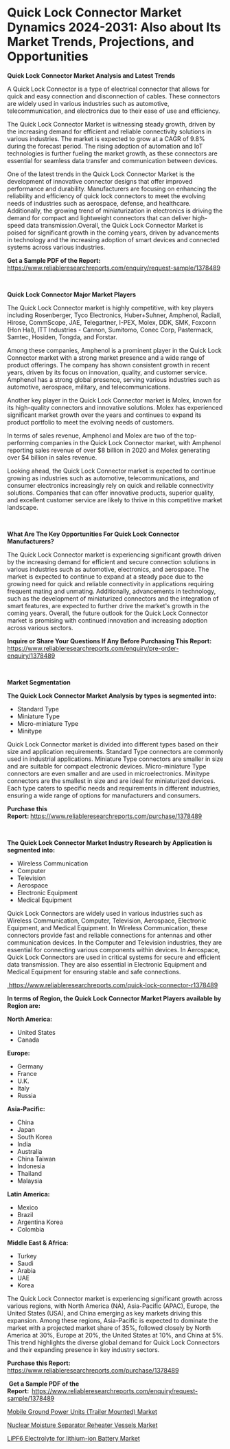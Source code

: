 <p><h1>Quick Lock Connector Market Dynamics 2024-2031: Also about Its Market Trends, Projections, and Opportunities</h1></p><p><strong>Quick Lock Connector Market Analysis and Latest Trends</strong></p>
<p><p>A Quick Lock Connector is a type of electrical connector that allows for quick and easy connection and disconnection of cables. These connectors are widely used in various industries such as automotive, telecommunication, and electronics due to their ease of use and efficiency.</p><p>The Quick Lock Connector Market is witnessing steady growth, driven by the increasing demand for efficient and reliable connectivity solutions in various industries. The market is expected to grow at a CAGR of 9.8% during the forecast period. The rising adoption of automation and IoT technologies is further fueling the market growth, as these connectors are essential for seamless data transfer and communication between devices.</p><p>One of the latest trends in the Quick Lock Connector Market is the development of innovative connector designs that offer improved performance and durability. Manufacturers are focusing on enhancing the reliability and efficiency of quick lock connectors to meet the evolving needs of industries such as aerospace, defense, and healthcare. Additionally, the growing trend of miniaturization in electronics is driving the demand for compact and lightweight connectors that can deliver high-speed data transmission.Overall, the Quick Lock Connector Market is poised for significant growth in the coming years, driven by advancements in technology and the increasing adoption of smart devices and connected systems across various industries.</p></p>
<p><strong>Get a Sample PDF of the Report:&nbsp;</strong> <a href="https://www.reliableresearchreports.com/enquiry/request-sample/1378489">https://www.reliableresearchreports.com/enquiry/request-sample/1378489</a></p>
<p>&nbsp;</p>
<p><strong>Quick Lock Connector Major Market Players</strong></p>
<p><p>The Quick Lock Connector market is highly competitive, with key players including Rosenberger, Tyco Electronics, Huber+Suhner, Amphenol, Radiall, Hirose, CommScope, JAE, Telegartner, I-PEX, Molex, DDK, SMK, Foxconn (Hon Hal), ITT Industries - Cannon, Sumitomo, Conec Corp, Pastermack, Samtec, Hosiden, Tongda, and Forstar. </p><p>Among these companies, Amphenol is a prominent player in the Quick Lock Connector market with a strong market presence and a wide range of product offerings. The company has shown consistent growth in recent years, driven by its focus on innovation, quality, and customer service. Amphenol has a strong global presence, serving various industries such as automotive, aerospace, military, and telecommunications.</p><p>Another key player in the Quick Lock Connector market is Molex, known for its high-quality connectors and innovative solutions. Molex has experienced significant market growth over the years and continues to expand its product portfolio to meet the evolving needs of customers.</p><p>In terms of sales revenue, Amphenol and Molex are two of the top-performing companies in the Quick Lock Connector market, with Amphenol reporting sales revenue of over $8 billion in 2020 and Molex generating over $4 billion in sales revenue.</p><p>Looking ahead, the Quick Lock Connector market is expected to continue growing as industries such as automotive, telecommunications, and consumer electronics increasingly rely on quick and reliable connectivity solutions. Companies that can offer innovative products, superior quality, and excellent customer service are likely to thrive in this competitive market landscape.</p></p>
<p>&nbsp;</p>
<p><strong>What Are The Key Opportunities For Quick Lock Connector Manufacturers?</strong></p>
<p><p>The Quick Lock Connector market is experiencing significant growth driven by the increasing demand for efficient and secure connection solutions in various industries such as automotive, electronics, and aerospace. The market is expected to continue to expand at a steady pace due to the growing need for quick and reliable connectivity in applications requiring frequent mating and unmating. Additionally, advancements in technology, such as the development of miniaturized connectors and the integration of smart features, are expected to further drive the market's growth in the coming years. Overall, the future outlook for the Quick Lock Connector market is promising with continued innovation and increasing adoption across various sectors.</p></p>
<p><strong>Inquire or Share Your Questions If Any Before Purchasing This Report:</strong> <a href="https://www.reliableresearchreports.com/enquiry/pre-order-enquiry/1378489">https://www.reliableresearchreports.com/enquiry/pre-order-enquiry/1378489</a></p>
<p>&nbsp;</p>
<p><strong>Market Segmentation</strong></p>
<p><strong>The Quick Lock Connector Market Analysis by types is segmented into:</strong></p>
<p><ul><li>Standard Type</li><li>Miniature Type</li><li>Micro-miniature Type</li><li>Minitype</li></ul></p>
<p><p>Quick Lock Connector market is divided into different types based on their size and application requirements. Standard Type connectors are commonly used in industrial applications. Miniature Type connectors are smaller in size and are suitable for compact electronic devices. Micro-miniature Type connectors are even smaller and are used in microelectronics. Minitype connectors are the smallest in size and are ideal for miniaturized devices. Each type caters to specific needs and requirements in different industries, ensuring a wide range of options for manufacturers and consumers.</p></p>
<p><strong>Purchase this Report:&nbsp;</strong><a href="https://www.reliableresearchreports.com/purchase/1378489">https://www.reliableresearchreports.com/purchase/1378489</a></p>
<p>&nbsp;</p>
<p><strong>The Quick Lock Connector Market Industry Research by Application is segmented into:</strong></p>
<p><ul><li>Wireless Communication</li><li>Computer</li><li>Television</li><li>Aerospace</li><li>Electronic Equipment</li><li>Medical Equipment</li></ul></p>
<p><p>Quick Lock Connectors are widely used in various industries such as Wireless Communication, Computer, Television, Aerospace, Electronic Equipment, and Medical Equipment. In Wireless Communication, these connectors provide fast and reliable connections for antennas and other communication devices. In the Computer and Television industries, they are essential for connecting various components within devices. In Aerospace, Quick Lock Connectors are used in critical systems for secure and efficient data transmission. They are also essential in Electronic Equipment and Medical Equipment for ensuring stable and safe connections.</p></p>
<p><a href="https://www.reliableresearchreports.com/quick-lock-connector-r1378489">&nbsp;https://www.reliableresearchreports.com/quick-lock-connector-r1378489</a></p>
<p><strong>In terms of Region, the Quick Lock Connector Market Players available by Region are:</strong></p>
<p>
    <p> <strong> North America: </strong>
        <ul>
            <li>United States</li>
            <li>Canada</li>
        </ul>
        </p> 
    <p> <strong> Europe: </strong>
        <ul>
            <li>Germany</li>
            <li>France</li>
            <li>U.K.</li>
            <li>Italy</li>
            <li>Russia</li>
        </ul>
        </p> 
    <p> <strong> Asia-Pacific: </strong>
        <ul>
            <li>China</li>
            <li>Japan</li>
            <li>South Korea</li>
            <li>India</li>
            <li>Australia</li>
            <li>China Taiwan</li>
            <li>Indonesia</li>
            <li>Thailand</li>
            <li>Malaysia</li>
        </ul>
        </p> 
    <p> <strong> Latin America: </strong>
        <ul>
            <li>Mexico</li>
            <li>Brazil</li>
            <li>Argentina Korea</li>
            <li>Colombia</li>
        </ul>
        </p> 
    <p> <strong> Middle East & Africa: </strong>
        <ul>
            <li>Turkey</li>
            <li>Saudi</li>
            <li>Arabia</li>
            <li>UAE</li>
            <li>Korea</li>
        </ul>
    </p>
    </p>
<p><p>The Quick Lock Connector market is experiencing significant growth across various regions, with North America (NA), Asia-Pacific (APAC), Europe, the United States (USA), and China emerging as key markets driving this expansion. Among these regions, Asia-Pacific is expected to dominate the market with a projected market share of 35%, followed closely by North America at 30%, Europe at 20%, the United States at 10%, and China at 5%. This trend highlights the diverse global demand for Quick Lock Connectors and their expanding presence in key industry sectors.</p></p>
<p><strong>Purchase this Report: </strong><a href="https://www.reliableresearchreports.com/purchase/1378489">https://www.reliableresearchreports.com/purchase/1378489</a></p>
<p>&nbsp;<strong>Get a Sample PDF of the Report:&nbsp;&nbsp;</strong><a href="https://www.reliableresearchreports.com/enquiry/request-sample/1378489">https://www.reliableresearchreports.com/enquiry/request-sample/1378489</a></p>
<p><strong></strong></p>
<p><p><a href="https://www.linkedin.com/pulse/mobile-ground-power-units-trailer-mounted-market-size-growing-ad1jf?trackingId=yxUHcK8DiAkAIuBLydw1jw%3D%3D">Mobile Ground Power Units (Trailer Mounted) Market</a></p><p><a href="https://www.linkedin.com/pulse/nuclear-moisture-separator-reheater-vessels-market-size-growth-cl3zf?trackingId=%2BV9tFqsCr2aAkqBBif52pA%3D%3D">Nuclear Moisture Separator Reheater Vessels Market</a></p><p><a href="https://www.linkedin.com/pulse/lipf6-electrolyte-lithium-ion-battery-market-size-2024--6v40f?trackingId=euAFhxdzWCAmVrd05Slmig%3D%3D">LiPF6 Electrolyte for lithium-ion Battery Market</a></p></p>